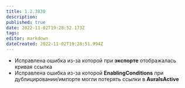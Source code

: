 ```yaml
---
title: 1.2.3830
description: 
published: true
date: 2022-11-02T19:28:52.173Z
tags: 
editor: markdown
dateCreated: 2022-11-02T19:28:51.994Z
---		
```

		
- Исправлена ошибка из-за которой при **экспорте** отображалась кривая ссылка
- Исправлена ошибка из-за которой **EnablingConditions** при дублицировании/импорте могли потерять ссылки в **AuraIsActive**
